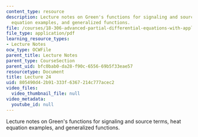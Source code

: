 ```yaml
---
content_type: resource
description: Lecture notes on Green's functions for signaling and source terms, heat
  equation examples, and generalized functions.
file: /courses/18-306-advanced-partial-differential-equations-with-applications-fall-2009/805490d42b91333f6367214c777acec2_MIT18_306f09_lec24.pdf
file_type: application/pdf
learning_resource_types:
- Lecture Notes
ocw_type: OCWFile
parent_title: Lecture Notes
parent_type: CourseSection
parent_uid: bfc0bab0-da28-f90c-6556-69b5f33eae57
resourcetype: Document
title: Lecture 24
uid: 805490d4-2b91-333f-6367-214c777acec2
video_files:
  video_thumbnail_file: null
video_metadata:
  youtube_id: null
---
```

Lecture notes on Green's functions for signaling and source terms, heat equation examples, and generalized functions.

